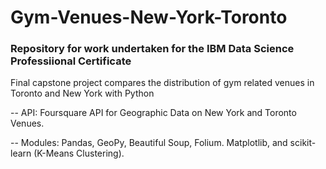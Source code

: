 # Gym-Venues-New-York-Toronto

###  Repository for work undertaken for the IBM Data Science Professiional Certificate

Final capstone project compares the distribution of gym related venues in Toronto and New York with Python

-- API: Foursquare API for Geographic Data on New York and Toronto Venues. 

-- Modules: Pandas, GeoPy, Beautiful Soup, Folium. Matplotlib, and scikit-learn (K-Means Clustering).
